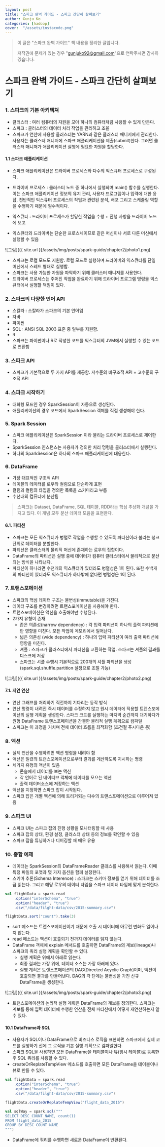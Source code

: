 ```yaml
---
layout: post
title: "스파크 완벽 가이드 - 스파크 간단히 살펴보기" 
author: Gunju Ko
categories: [hadoop]
cover:  "/assets/instacode.png"
---
```


> 이 글은 "스파크 완벽 가이드" 책 내용을 정리한 글입니다. 
>
> 저작권에 문제가 있는 경우 "gunjuko92@gmail.com"으로 연락주시면 감사하겠습니다.

# 스파크 완벽 가이드 - 스파크 간단히 살펴보기

### 1. 스파크의 기본 아키텍쳐

* 클러스터 : 여러 컴퓨터의 자원을 모아 하나의 컴퓨터처럼 사용할 수 있게 만든다.
* 스파크 : 클러스터의 데이터 처리 작업을 관리하고 조율
* 스파크가 연산에 사용할 클러스터는 YARN과 같은 클러스터 매니저에서 관리한다. 사용자는 클러스터 매니저에 스파크 애플리케이션을 제출(submit)한다. 그러면 클러스터 매니저가 애플리케이션 실행에 필요한 자원을 할당한다.

#### 1.1 스파크 애플리케이션

* 스파크 애플리케이션은 드라이버 프로세스와 다수의 익스큐터 프로세스로 구성된다.

* 드라이버 프로세스 : 클러스터 노드 중 하나에서 실행되며 main() 함수를 실행한다. 이는 스파크 애플리케이션 정보의 유지 관리, 사용자 프로그램이나 입력에 대한 응답, 전반적인 익스큐터 프로세스의 작업과 관련된 분석, 배포 그리고 스케줄링 역할을 수행하기 때문에 필수적이다.

* 익스큐터 : 드라이버 프로세스가 할당한 작업을 수행 + 진행 사항을 드라이버 노드에 보고

* 익스큐터와 드라이버는 단순한 프로스세이므로 같은 머신이나 서로 다른 머신에서 실행할 수 있음

![그림]({{ site.url }}/assets/img/posts/spark-guide/chapter2/photo1.png)

* 스파크는 로컬 모드도 지원함. 로컬 모드로 실행하며 드라이버와 익스큐터를 단일 머신에서 스레드 형태로 실행함.
* 스파크는 사용 가능한 자원을 파악하기 위해 클러스터 매니저를 사용한다.
* 드라이버 프로세스는 주어진 작업을 완료하기 위해 드라이버 프로그램 명령을 익스큐터에서 실행할 책임이 있다.

### 2. 스파크의 다양한 언어 API

* 스칼라 : 스칼라가 스파크의 기본 언어임
* 자바
* 파이썬
* SQL : ANSI SQL 2003 표준 중 일부를 지원함.
* R
* 스파크는 파이썬이나 R로 작성한 코드를 익스큐터의 JVM에서 실행할 수 있는 코드로 변환함

### 3. 스파크 API

* 스파크가 기본적으로 두 가지 API를 제공함. 저수준의 비구조적 API + 고수준의 구조적 API

### 4. 스파크 시작하기

* 대화형 모드인 경우 SparkSession이 자동으로 생성된다.
* 애플리케이션의 경우 코드에서 SparkSession 객체를 직접 생성해야 한다.

### 5. Spark Session

* 스파크 애플리케이션은 SparkSession 이라 불리는 드라이버 프로세스로 제어한다.
* SparkSession 인스턴스는 사용자가 정의한 처리 명령을 클러스터에서 실행한다.
* 하나의 SparkSession은 하나의 스파크 애플리케이션에 대응한다.

### 6. DataFrame

* 가장 대표적인 구조적 API
* 테이블의 데이터를 로우와 컬럼으로 단순하게 표현
* 컬럼과 컬럼의 타입을 정의한 목록을 스키마라고 부름
* 수천대의 컴퓨터에 분산됨

> 스파크는 Dataset, DataFrame, SQL 테이블, RDD라는 핵심 추상화 개념을 가지고 있다. 이 개념 모두 분산 데이터 모음을 표현한다.

#### 6.1. 파티션

* 스파크는 모든 익스큐터가 병렬로 작업을 수행할 수 있도록 파티션이라 불리는 청크 단위로 데이터를 분할한다.
* 파티션은 클러스터의 물리적 머신에 존재하는 로우의 집합이다.
* DataFrame의 파티션은 실행 중에 데이터가 컴퓨터 클러스터에서 물리적으로 분산되는 방식을 나타낸다.
* 파티션이 하나라면 수천개의 익스큐터가 있더라도 병렬성은 1이 된다. 또한 수백개의 파티션이 있더라도 익스큐터가 하나밖에 없다면 병렬성은 1이 된다.

### 7. 트랜스포메이션

* 스파크의 핵심 데이터 구조는 불변성(immutable)을 가진다.
* 데이터 구조를 변경하려면 트랜스포메이션을 사용해야 한다.
* 트랜스포메이션은 액션을 호출해야만 수행된다.
* 2가지 유형이 존재
  * 좁은 의존성(narrow dependency) : 각 입력 파티션이 하나의 출력 파티션에만 영향을 미친다. 모든 작업이 메모리에서 일어난다.
  * 넓은 의존성 (wide dependency) : 하나의 입력 파티션이 여러 출력 파티션에 영향을 미친다. 
  * 셔플 : 스파크가 클러스터에서 파티션을 교환하는 작업. 스파크는 셔플의 결과를 디스크에 저장
  * 스파크는 셔플 수행시 기본적으로 200개의 셔플 파티션을 생성 (spark.sql.shuffle.partition 설정으로 조절 가능)

![그림]({{ site.url }}/assets/img/posts/spark-guide/chapter2/photo2.png)

#### 7.1. 지연 연산

* 연산 그래프를 처리하기 직전까지 기다리는 동작 방식
* 연산 명령이 내려진 즉시 데이터를 수정하지 않고 원시 데이터에 적용할 트랜스포메이션의 실행 계획을 생성한다. 스파크 코드를 실행하는 마지막 순간까지 대기하다가 원형 DataFrame 트랜스포메이션을 간결한 물리적 실행 계획으로 컴파일
* 스파크는 이 과정을 거치며 전체 데이터 흐름을 최적화함 (조건절 푸시다운 등)

### 8. 액션

* 실제 연산을 수행하려면 액션 명령을 내려야 함
* 액션은 일련의 트랜스포메이션으로부터 결과를 계산하도록 지시하는 명령
* 세가지 유형의 액션이 있음
  * 콘솔에서 데이터를 보는 액션
  * 각 언어로 된 네이티브 객체에 데이터를 모으는 액션
  * 출력 데이터소스에 저장하는 액션
* 액션을 지정하면 스파크 잡이 시작된다. 
* 스파크 잡은 개별 액션에 의해 트리거되는 다수의 트랜스포메이션으로 이루어져 있음

### 9.  스파크 UI

* 스파크 UI는 스파크 잡의 진행 상황을 모니터링할 때 사용
* 스파크 잡의 상태, 환경 설정, 클러스터 상태 등의 정보를 확인할 수 있음
* 스파크 잡을 튜닝하거나 디버깅할 때 매우 유용

### 10. 종합 예제

* 데이터는 SparkSession의 DataFrameReader 클래스를 사용해서 읽는다. 이때 특정 파일의 포맷과 몇 가지 옵션을 함께 설정한다.
* 스키마 추론(Schema Interence) : 스파크는 스키마 정보를 얻기 위해 데이터를 조금 읽는다. 그리고 해당 로우의 데이터 타입을 스파크 데이터 타입에 맞게 분석한다.

``` scala
val flightData = spark.read
	.option("interSchema", "true")
	.option("header", "true")
	.csv("/data/filght-data/csv/2015-summary.csv")

flightData.sort("count").take(3)
```

* sort 메소드는 트랜스포메이션이기 때문에 호출 시 데이터에 아무런 변화도 일어나지 않는다.
* read 메소드는 액션이 호출되기 전까지 데이터를 읽지 않는다.
* DataFrame 객체에 explain 메서드를 호출하면 DataFrame의 계보(lineage)나 스파크의 쿼리 실행 계획을 확인할 수 있다.
  * 실행 계획은 위에서 아래로 읽는다.
  * 최종 결과는 가장 위에, 데이터 소스는 가장 아래에 있다.
  * 실행 계획은 트랜스포메이션의 DAG(Directed Acyclic Graph)이며, 액션이 호출되면 결과를 만들어낸다. DAG의 각 단계는 불변성을 가진 신규 DataFrame을 생성한다.

![그림]({{ site.url }}/assets/img/posts/spark-guide/chapter2/photo3.png)

* 트랜스포메이션의 논리적 실행 계획은 DataFrame의 계보를 정의한다. 스파크는 계보를 통해 입력 데이터에 수행한 연산을 전체 파티션에서 어떻게 재연산하는지 알 수 있다.

#### 10.1 DataFrame과 SQL

* 사용자가 SQL이나 DataFrame으로 비즈니스 로직을 표현하면 스파크에서 실제 코드를 실행하기 전에 그 로직을 기본 실행 계획으로 컴파일한다. 
* 스파크 SQL을 사용하면 모든 DataFrame을 테이블이나 뷰(임시 테이블)로 등록한 후 SQL 쿼리를 사용할 수 있다.
* createOrReplateTempView 메소드를 호출하면 모든 DataFrame을 테이블이나 뷰로 만들 수 있다.

``` scala
val flightData = spark.read
	.option("interSchema", "true")
	.option("header", "true")
	.csv("/data/filght-data/csv/2015-summary.csv")

flightData.createOrReplateTempView("flight_data_2015")

val sqlWay = spark.sql("""
SELECT DESC_COUNT_NAME, count(1)
FROM flight_data_2015
GROUP BY DESC_COUNT_NAME
""")
```

* DataFrame에 쿼리를 수행하면 새로운 DataFrame이 반환된다.



